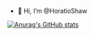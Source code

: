 - 👋 Hi, I’m @HoratioShaw

[![Anurag's GitHub stats](https://github-readme-stats.vercel.app/api?username=HoratioShaw)](https://github.com/anuraghazra/github-readme-stats)
